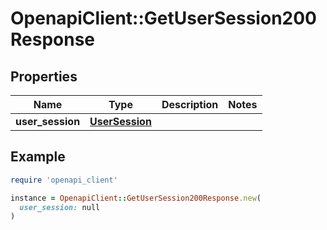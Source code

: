 # OpenapiClient::GetUserSession200Response

## Properties

| Name | Type | Description | Notes |
| ---- | ---- | ----------- | ----- |
| **user_session** | [**UserSession**](UserSession.md) |  |  |

## Example

```ruby
require 'openapi_client'

instance = OpenapiClient::GetUserSession200Response.new(
  user_session: null
)
```

